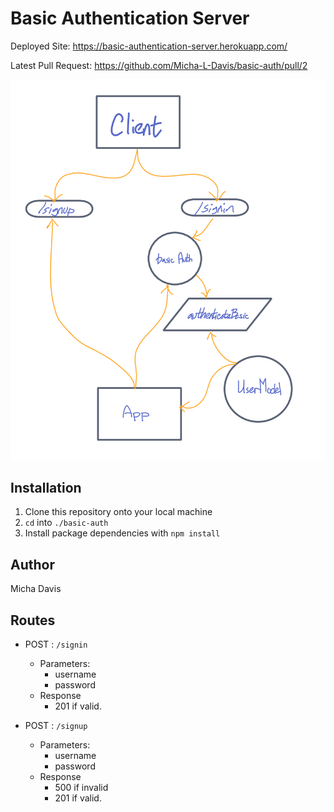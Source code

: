# Basic Authentication Server

Deployed Site: https://basic-authentication-server.herokuapp.com/ 

Latest Pull Request: https://github.com/Micha-L-Davis/basic-auth/pull/2

![UML Diagram](./assets/uml.png)

## Installation

1. Clone this repository onto your local machine
2. `cd` into `./basic-auth`
3. Install package dependencies with `npm install`

## Author

Micha Davis

## Routes

* POST : `/signin`
    * Parameters: 
        * username 
        * password
    * Response
        * 201 if valid.   

* POST : `/signup`
    * Parameters: 
        * username 
        * password
    * Response
        * 500 if invalid
        * 201 if valid.   
